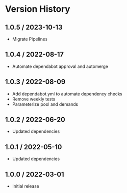 # Version History

## 1.0.5 / 2023-10-13

- Migrate Pipelines

## 1.0.4 / 2022-08-17

- Automate dependabot approval and automerge

## 1.0.3 / 2022-08-09

- Add dependabot.yml to automate dependency checks
- Remove weekly tests
- Parameterize pool and demands

## 1.0.2 / 2022-06-20

- Updated dependencies

## 1.0.1 / 2022-05-10

- Updated dependencies

## 1.0.0 / 2022-03-01

- Initial release
